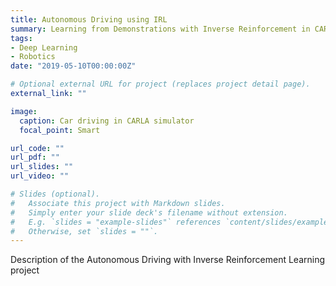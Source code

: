 ```yaml
---
title: Autonomous Driving using IRL
summary: Learning from Demonstrations with Inverse Reinforcement in CARLA
tags:
- Deep Learning
- Robotics
date: "2019-05-10T00:00:00Z"

# Optional external URL for project (replaces project detail page).
external_link: ""

image:
  caption: Car driving in CARLA simulator
  focal_point: Smart

url_code: ""
url_pdf: ""
url_slides: ""
url_video: ""

# Slides (optional).
#   Associate this project with Markdown slides.
#   Simply enter your slide deck's filename without extension.
#   E.g. `slides = "example-slides"` references `content/slides/example-slides.md`.
#   Otherwise, set `slides = ""`.
---
```

Description of the Autonomous Driving with Inverse Reinforcement Learning project

